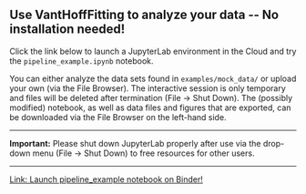 ## Use VantHoffFitting to analyze your data -- No installation needed!

Click the link below to launch a JupyterLab environment in the Cloud and try the `pipeline_example.ipynb` notebook.  

You can either analyze the data sets found in `examples/mock_data/` or upload your own (via the File Browser).  The interactive session is only temporary and files will be deleted after termination (File -> Shut Down).  The (possibly modified) notebook, as well as data files and figures that are exported, can be downloaded via the File Browser on the left-hand side.  

----

**Important:** Please shut down JupyterLab properly after use via the drop-down menu (File -> Shut Down) to free resources for other users. 

----

[Link: Launch pipeline_example notebook on Binder!](https://notebooks.mpcdf.mpg.de/binder/v2/git/https%3A%2F%2Fgitlab.mpcdf.mpg.de%2Fjabuller%2Fvanthofffitting/HEAD?labpath=examples%2Fpipeline_example.ipynb)
